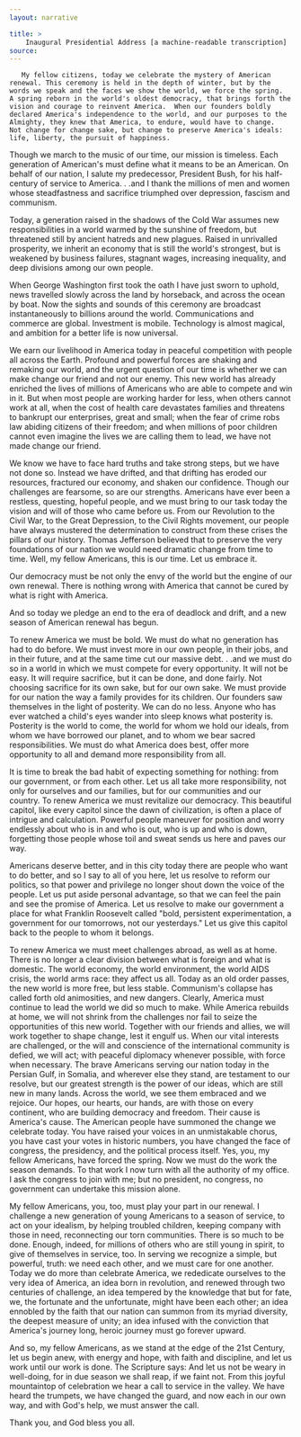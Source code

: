 ```yaml
---
layout: narrative

title: >
    Inaugural Presidential Address [a machine-readable transcription]
source: 
---
```


       My fellow citizens, today we celebrate the mystery of American renewal. This ceremony is held in the depth of winter, but by the words we speak and the faces we show the world, we force the spring.  A spring reborn in the world's oldest democracy, that brings forth the vision and courage to reinvent America.  When our founders boldly declared America's independence to the world, and our purposes to the Almighty, they knew that America, to endure, would have to change.  Not change for change sake, but change to preserve America's ideals:  life, liberty, the pursuit of happiness.

 Though we march to the music of our time, our mission is timeless.  Each generation of American's must define what it means to be an American.  On behalf of our nation, I salute my predecessor, President Bush, for his half-century of service to America. . .and I thank the millions of men and women whose steadfastness and sacrifice triumphed over depression, fascism and communism.

 Today, a generation raised in the shadows of the Cold War assumes new responsibilities in a world warmed by the sunshine of freedom, but threatened still by ancient hatreds and new plagues. Raised in unrivalled prosperity, we inherit an economy that is still the world's strongest, but is weakened by business failures, stagnant wages, increasing inequality, and deep divisions among our own people.

 When George Washington first took the oath I have just sworn to uphold, news travelled slowly across the land by horseback, and across the ocean by boat.  Now the sights and sounds of this ceremony are broadcast instantaneously to billions around the world.  Communications and commerce are global.  Investment is mobile.  Technology is almost magical, and ambition for a better life is now universal.

 We earn our livelihood in America today in peaceful competition with people all across the Earth.  Profound and powerful forces are shaking and remaking our world, and the urgent question of our time is whether we can make change our friend and not our enemy.  This new world has already enriched the lives of millions of Americans who are able to compete and win in it.  But when most people are working harder for less, when others cannot work at all, when the cost of health care devastates families and threatens to bankrupt our enterprises,  great and small; when the fear of crime robs law abiding citizens of their freedom; and when millions of poor children cannot even imagine the lives we are calling them to lead, we have not made change our friend.

 We know we have to face hard truths and take strong steps, but we have not done so.  Instead we have drifted, and that drifting has eroded our resources, fractured our economy, and shaken our confidence.  Though our challenges are fearsome, so are our strengths.  Americans have ever been a restless, questing, hopeful people, and we must bring to our task today the vision and will of those who came before us.  From our Revolution to the Civil War, to the Great Depression, to the Civil Rights movement, our people have always mustered the determination to construct from these crises the pillars of our history.  Thomas Jefferson believed that to preserve the very foundations of our nation we would need dramatic change from time to time.  Well, my fellow Americans, this is our time.  Let us embrace it.

 Our democracy must be not only the envy of the world but the engine of our own renewal.  There is nothing wrong with America that cannot be cured by what is right with America.

 And so today we pledge an end to the era of deadlock and drift, and a new season of American renewal has begun.

 To renew America we must be bold.  We must do what no generation has had to do before.  We must invest more in our own people, in their jobs, and in their future, and at the same time cut our massive debt. . .and we must do so in a world in which we must compete for every opportunity.  It will not be easy. It will require sacrifice, but it can be done, and done fairly. Not choosing sacrifice for its own sake, but for our own sake. We must provide for our nation the way a family provides for its children.  Our founders saw themselves in the light of posterity. We can do no less.  Anyone who has ever watched a child's eyes wander into sleep knows what posterity is.  Posterity is the world to come, the world for whom we hold our ideals, from whom we have borrowed our planet, and to whom we bear sacred responsibilities. We must do what America does best, offer more opportunity to all and demand more responsibility from all.

 It is time to break the bad habit of expecting something for nothing:  from our government, or from each other.  Let us all take more responsibility, not only for ourselves and our  families, but for our communities and our country.  To renew America we must revitalize our democracy.  This beautiful capitol, like every capitol since the dawn of civilization, is often a place of intrigue and calculation.  Powerful people maneuver for position and worry endlessly about who is in and who is out, who is up and who is down, forgetting those people whose toil and sweat sends us here and paves our way.

 Americans deserve better, and in this city today there are people who want to do better, and so I say to all of you here, let us resolve to reform our politics, so that power and privilege no longer shout down the voice of the people.  Let us put aside personal advantage, so that we can feel the pain and see the promise of America.  Let us resolve to make our government a place for what Franklin Roosevelt called "bold, persistent experimentation, a government for our tomorrows, not our yesterdays."  Let us give this capitol back to the people to whom it belongs.

 To renew America we must meet challenges abroad, as well as at home.  There is no longer a clear division between what is foreign and what is domestic.  The world economy, the world environment, the world AIDS crisis, the world arms race:  they affect us all.  Today as an old order passes, the new world is more free, but less stable.  Communism's collapse has called forth old animosities, and new dangers.  Clearly, America must continue to lead the world we did so much to make.  While America rebuilds at home, we will not shrink from the challenges nor fail to seize the opportunities of this new world.  Together with our friends and allies, we will work together to shape change, lest it engulf us.  When our vital interests are challenged, or the will and conscience of the international community is defied, we will act; with peaceful diplomacy whenever possible, with force when necessary.  The brave Americans serving our nation today in the Persian Gulf, in Somalia, and wherever else they stand, are testament to our resolve, but our greatest strength is the power of our ideas, which are still new in many lands.  Across the world, we see them embraced and we rejoice.  Our hopes, our hearts, our hands, are with those on every continent, who are building democracy and freedom.  Their cause is America's cause. The American people have summoned the change we celebrate today. You have raised your voices in an unmistakable chorus, you have  cast your votes in historic numbers, you have changed the face of congress, the presidency, and the political process itself.  Yes, you, my fellow Americans, have forced the spring.  Now we must do the work the season demands.  To that work I now turn with all the authority of my office.  I ask the congress to join with me; but no president, no congress, no government can undertake this mission alone.

 My fellow Americans, you, too, must play your part in our renewal.  I challenge a new generation of young Americans to a season of service, to act on your idealism, by helping troubled children, keeping company with those in need, reconnecting our torn communities.  There is so much to be done.  Enough, indeed, for millions of others who are still young in spirit, to give of themselves in service, too.  In serving we recognize a simple, but powerful, truth:  we need each other, and we must care for one another.  Today we do more than celebrate America, we rededicate ourselves to the very idea of America, an idea born in revolution, and renewed through two centuries of challenge, an idea tempered by the knowledge that but for fate, we, the fortunate and the unfortunate, might have been each other; an idea ennobled by the faith that our nation can summon from its myriad diversity, the deepest measure of unity; an idea infused with the conviction that America's journey long, heroic journey must go forever upward.

 And so, my fellow Americans, as we stand at the edge of the 21st Century, let us begin anew, with energy and hope, with faith and discipline, and let us work until our work is done.  The Scripture says:  And let us not be weary in well-doing, for in due season we shall reap, if we faint not.  From this joyful mountaintop of celebration we hear a call to service in the valley.  We have heard the trumpets, we have changed the guard, and now each in our own way, and with God's help, we must answer the call.

 Thank you, and God bless you all.

   